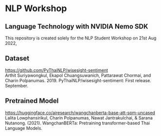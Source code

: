 # NLP Workshop
## Language Technology with NVIDIA Nemo SDK

This repository is created solely for the NLP Student Workshop on 21st Aug 2022,

## Dataset
https://github.com/PyThaiNLP/wisesight-sentiment \
Arthit Suriyawongkul, Ekapol Chuangsuwanich, Pattarawat Chormai, and Charin Polpanumas. 2019. PyThaiNLP/wisesight-sentiment: First release. September.

## Pretrained Model
https://huggingface.co/airesearch/wangchanberta-base-att-spm-uncased \
Lalita Lowphansirikul, Charin Polpanumas, Nawat Jantrakulchai, & Sarana Nutanong. (2021). WangchanBERTa: Pretraining transformer-based Thai Language Models.
